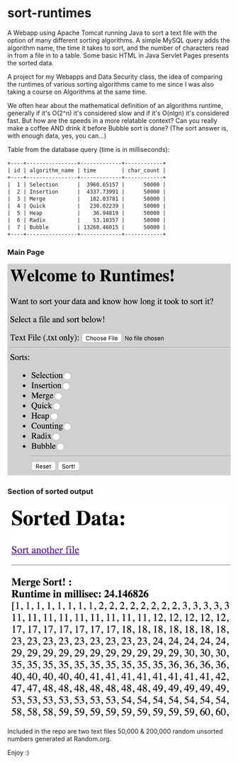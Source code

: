 # sort-runtimes
A Webapp using Apache Tomcat running Java to sort a text file with the option of many different sorting algorithms. A simple MySQL query adds the algorithm name, the time it takes to sort, and the number of characters read in from a file in to a table. Some basic HTML in Java Servlet Pages presents the sorted data.  

A project for my Webapps and Data Security class, the idea of comparing the runtimes of various sorting algorithms came to me since I was also taking a course on Algorithms at the same time. 

We often hear about the mathematical definition of an algorithms runtime, generally if it's O(2^n) it's considered slow and if it's O(nlgn) it's considered fast. But how are the speeds in a more relatable context? Can you really make a coffee AND drink it before Bubble sort is done?  (The sort answer is, with enough data, yes, you can...) 

Table from the database query (time is in milliseconds):
```
+----+----------------+-------------+------------+
| id | algorithm_name | time        | char_count |
+----+----------------+-------------+------------+
|  1 | Selection      |  3960.65157 |      50000 |
|  2 | Insertion      |  4337.73991 |      50000 |
|  3 | Merge          |   182.03781 |      50000 |
|  4 | Quick          |   230.02239 |      50000 |
|  5 | Heap           |    36.94819 |      50000 |
|  6 | Radix          |    53.10357 |      50000 |
|  7 | Bubble         | 13260.46015 |      50000 |
+----+----------------+-------------+------------+
```

### Main Page

![Main page](https://github.com/ncleves/sort-runtimes/blob/master/mainpage.png)

### Section of sorted output

![output](https://github.com/ncleves/sort-runtimes/blob/master/example%20output.png)


Included in the repo are two text files 50,000 & 200,000 random unsorted numbers generated at Random.org. 

Enjoy :)
